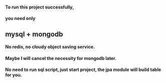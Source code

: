 #### To run this project successfully,
#### you need only
## mysql + mongodb

#### No redis, no cloudy object saving service.
#### Maybe I will cancel the necessity for mongodb later.
#### No need to run sql script, just start project, the jpa module will build table for you.